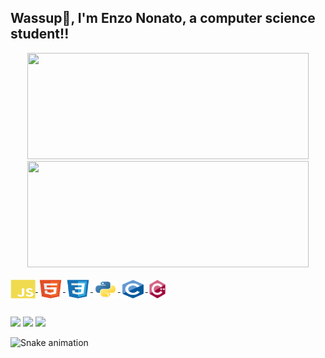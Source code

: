 ## Wassup🤙, I'm Enzo Nonato, a computer science student!!


<div align="center">
  <a href="https://github.com/enzononato">
  <img height="170em" width="450em" src="https://github-readme-stats.vercel.app/api?username=enzononato&show_icons=true&theme=dracula&include_all_commits=true&count_private=true"/>
  <img height="170em" width="450em" src="https://github-readme-stats.vercel.app/api/top-langs/?username=enzononato&layout=compact&langs_count=7&theme=dracula"/>
</div>

  <div style="display: inline_block"><br>
  <img align="center" alt="Enzo-Js" height="30" width="40" src="https://raw.githubusercontent.com/devicons/devicon/master/icons/javascript/javascript-plain.svg">
  <img align="center" alt="Enzo-HTML" height="30" width="40" src="https://raw.githubusercontent.com/devicons/devicon/master/icons/html5/html5-original.svg">
  <img align="center" alt="Enzo-CSS" height="30" width="40" src="https://raw.githubusercontent.com/devicons/devicon/master/icons/css3/css3-original.svg">
  <img align="center" alt="Enzo-Python" height="30" width="40" src="https://raw.githubusercontent.com/devicons/devicon/master/icons/python/python-original.svg">
  <img align="center" alt="Enzo-C" height="30" width="40" src="https://raw.githubusercontent.com/devicons/devicon/master/icons/c/c-original.svg">
  <img align="center" alt="Enzo-C++" height="30 width="40" src="https://raw.githubusercontent.com/devicons/devicon/master/icons/cplusplus/cplusplus-original.svg">
</div>

  
##
  
  <div>
    <a href="https://instagram.com/silva_enzo_" target="_blank"><img src="https://img.shields.io/badge/-Instagram-%23E4405F?style=for-the-badge&logo=instagram&logoColor=white" target="_blank"></a>
    <a href = "mailto:enzononato10@gmail.com"><img src="https://img.shields.io/badge/-Gmail-%23333?style=for-the-badge&logo=gmail&logoColor=white" target="_blank"></a>
    <a href="https://www.linkedin.com/in/enzo-nonato-b369b5218/" target="_blank"><img src="https://img.shields.io/badge/-LinkedIn-%230077B5?style=for-the-badge&logo=linkedin&logoColor=white" target="_blank"></a> 
  
  ![Snake animation](https://github.com/enzononato/enzononato/blob/output/github-contribution-grid-snake.svg)
    
  </div>
  
